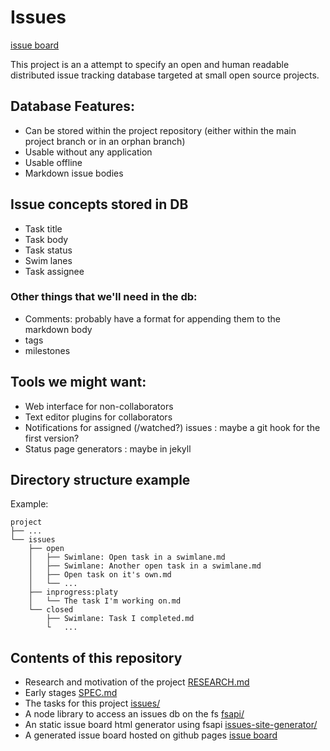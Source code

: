 # Issues

[issue board](http://emberexperiments.co/issues/issues.html)

This project is an a attempt to specify an open and human readable distributed issue tracking database targeted at small open source projects.

## Database Features:

- Can be stored within the project repository (either within the main project branch or in an orphan branch)
- Usable without any application
- Usable offline
- Markdown issue bodies

## Issue concepts stored in DB

- Task title
- Task body
- Task status
- Swim lanes
- Task assignee

### Other things that we'll need in the db:

- Comments: probably have a format for appending them to the markdown body
- tags
- milestones

## Tools we might want:

- Web interface for non-collaborators
- Text editor plugins for collaborators
- Notifications for assigned (/watched?) issues : maybe a git hook for the first version?
- Status page generators : maybe in jekyll

## Directory structure example

Example:
```
project
├── ...
└── issues
    ├── open
    │   ├── Swimlane: Open task in a swimlane.md
    │   ├── Swimlane: Another open task in a swimlane.md
    │   ├── Open task on it's own.md
    │   └── ...
    ├── inprogress:platy
    │   └── The task I'm working on.md
    └── closed
        ├── Swimlane: Task I completed.md
        └   ...
```

## Contents of this repository

- Research and motivation of the project [RESEARCH.md](RESEARCH.md)
- Early stages [SPEC.md](SPEC.md)
- The tasks for this project [issues/](issues)
- A node library to access an issues db on the fs [fsapi/](fsapi)
- An static issue board html generator using fsapi [issues-site-generator/](issues-site-generator)
- A generated issue board hosted on github pages [issue board](http://emberexperiments.co/issues/issues.html)
